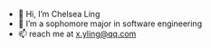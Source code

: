 - 👋 Hi, I’m Chelsea Ling
- 🌱 I’m a sophomore major in software engineering
- 📫 reach me at x.yling@qq.com

<!---- 👀 I’m interested in ...-
- 🌱 I’m currently learning ...
- 💞️ I’m looking to collaborate on ...-->

<!---
Chelsea-Ling/Chelsea-Ling is a ✨ special ✨ repository because its `README.md` (this file) appears on your GitHub profile.
You can click the Preview link to take a look at your changes.
--->
